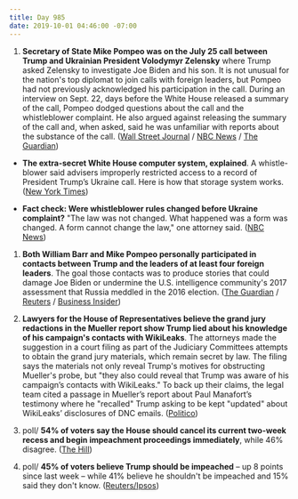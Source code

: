 ```yaml
---
title: Day 985
date: 2019-10-01 04:46:00 -07:00
---
```


1. **Secretary of State Mike Pompeo was on the July 25 call between Trump and Ukrainian President Volodymyr Zelensky** where Trump asked Zelensky to investigate Joe Biden and his son. It is not unusual for the nation's top diplomat to join calls with foreign leaders, but Pompeo had not previously acknowledged his participation in the call. During an interview on Sept. 22, days before the White House released a summary of the call, Pompeo dodged questions about the call and the whistleblower complaint. He also argued against releasing the summary of the call and, when asked, said he was unfamiliar with reports about the substance of the call. ([Wall Street Journal](https://www.wsj.com/articles/pompeo-took-part-in-ukraine-call-official-says-11569865002) / [NBC News](https://www.nbcnews.com/politics/donald-trump/pompeo-was-trump-ukraine-call-center-impeachment-inquiry-n1060586) / [The Guardian](https://www.theguardian.com/us-news/2019/sep/30/barr-pompeo-trump-ukraine-australia-2020))

* **The extra-secret White House computer system, explained**. A whistle-blower said advisers improperly restricted access to a record of President Trump’s Ukraine call. Here is how that storage system works. ([New York Times](https://www.nytimes.com/2019/10/01/us/politics/white-house-classified-computer-system.html))

* **Fact check: Were whistleblower rules changed before Ukraine complaint?** "The law was not changed. What happened was a form was changed. A form cannot change the law," one attorney said. ([NBC News](https://www.nbcnews.com/politics/politics-news/fact-check-were-whistleblower-rules-changed-ukraine-complaint-n1060481))

1. **Both William Barr and Mike Pompeo personally participated in contacts between Trump and the leaders of at least four foreign leaders**. The goal those contacts was to produce stories that could damage Joe Biden or undermine the U.S. intelligence community's 2017 assessment that Russia meddled in the 2016 election. ([The Guardian](https://www.theguardian.com/us-news/2019/sep/30/barr-pompeo-trump-ukraine-australia-2020) / [Reuters](https://www.reuters.com/article/us-usa-trump-whistleblower-barr-idUSKBN1WF2A6) / [Business Insider](https://www.businessinsider.com/intel-veterans-react-barr-requests-foreign-officials-russia-probe-origins-2019-9))

2. **Lawyers for the House of Representatives believe the grand jury redactions in the Mueller report show Trump lied about his knowledge of his campaign's contacts with WikiLeaks**. The attorneys made the suggestion in a court filing as part of the Judiciary Committees attempts to obtain the grand jury materials, which remain secret by law. The filing says the materials not only reveal Trump's motives for obstructing Mueller's probe, but "they also could reveal that Trump was aware of his campaign’s contacts with WikiLeaks." To back up their claims, the legal team cited a passage in Mueller’s report about Paul Manafort’s testimony where he "recalled" Trump asking to be kept "updated" about WikiLeaks’ disclosures of DNC emails. ([Politico](https://www.politico.com/story/2019/09/30/trump-mueller-house-democrats-lie-1520156))

3. poll/ **54% of voters say the House should cancel its current two-week recess and begin impeachment proceedings immediately**, while 46% disagree. ([The Hill](https://thehill.com/hilltv/rising/463676-poll-54-percent-say-democrats-should-cancel-recess-start-impeachment))

4. poll/ **45% of voters believe Trump should be impeached** – up 8 points since last week – while 41% believe he shouldn't be impeached and 15% said they don't know. ([Reuters/Ipsos](https://www.reuters.com/article/us-usa-trump-whistleblower-poll-idUSKBN1WF27P))